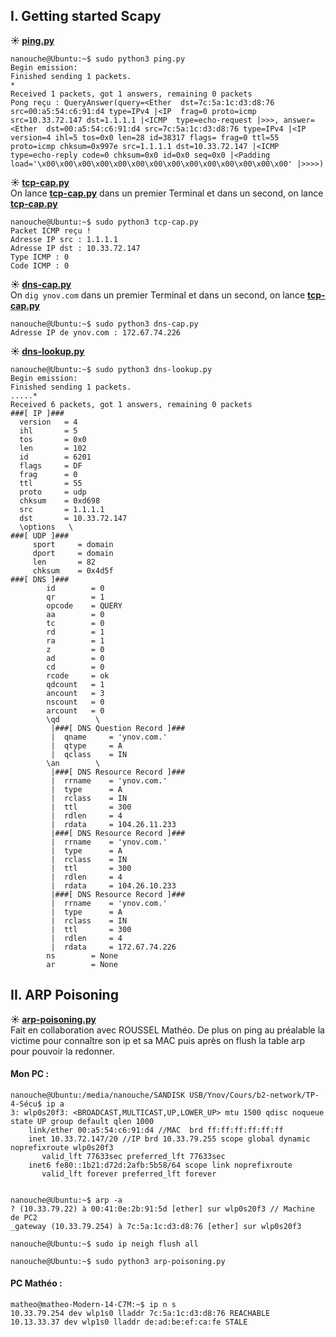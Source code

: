 ## I. Getting started Scapy

**☀️ [ping.py](./ping.py)**
```
nanouche@Ubuntu:~$ sudo python3 ping.py 
Begin emission:
Finished sending 1 packets.
*
Received 1 packets, got 1 answers, remaining 0 packets
Pong reçu : QueryAnswer(query=<Ether  dst=7c:5a:1c:d3:d8:76 src=00:a5:54:c6:91:d4 type=IPv4 |<IP  frag=0 proto=icmp src=10.33.72.147 dst=1.1.1.1 |<ICMP  type=echo-request |>>>, answer=<Ether  dst=00:a5:54:c6:91:d4 src=7c:5a:1c:d3:d8:76 type=IPv4 |<IP  version=4 ihl=5 tos=0x0 len=28 id=38317 flags= frag=0 ttl=55 proto=icmp chksum=0x997e src=1.1.1.1 dst=10.33.72.147 |<ICMP  type=echo-reply code=0 chksum=0x0 id=0x0 seq=0x0 |<Padding  load='\x00\x00\x00\x00\x00\x00\x00\x00\x00\x00\x00\x00\x00\x00' |>>>>)
```
**☀️ [tcp-cap.py](./tcp-cap.py)**  
On lance **[tcp-cap.py](./tcp-cap.py)** dans un premier Terminal et dans un second, on lance **[tcp-cap.py](./tcp-cap.py)**
```
nanouche@Ubuntu:~$ sudo python3 tcp-cap.py 
Packet ICMP reçu !
Adresse IP src : 1.1.1.1
Adresse IP dst : 10.33.72.147
Type ICMP : 0
Code ICMP : 0
```
**☀️ [dns-cap.py](./dns-cap.py)**  
On ```dig ynov.com``` dans un premier Terminal et dans un second, on lance **[tcp-cap.py](./tcp-cap.py)**
```
nanouche@Ubuntu:~$ sudo python3 dns-cap.py
Adresse IP de ynov.com : 172.67.74.226
```
**☀️ [dns-lookup.py](./dns-lookup.py)**
```
nanouche@Ubuntu:~$ sudo python3 dns-lookup.py
Begin emission:
Finished sending 1 packets.
.....*
Received 6 packets, got 1 answers, remaining 0 packets
###[ IP ]### 
  version   = 4
  ihl       = 5
  tos       = 0x0
  len       = 102
  id        = 6201
  flags     = DF
  frag      = 0
  ttl       = 55
  proto     = udp
  chksum    = 0xd698
  src       = 1.1.1.1
  dst       = 10.33.72.147
  \options   \
###[ UDP ]### 
     sport     = domain
     dport     = domain
     len       = 82
     chksum    = 0x4d5f
###[ DNS ]### 
        id        = 0
        qr        = 1
        opcode    = QUERY
        aa        = 0
        tc        = 0
        rd        = 1
        ra        = 1
        z         = 0
        ad        = 0
        cd        = 0
        rcode     = ok
        qdcount   = 1
        ancount   = 3
        nscount   = 0
        arcount   = 0
        \qd        \
         |###[ DNS Question Record ]### 
         |  qname     = 'ynov.com.'
         |  qtype     = A
         |  qclass    = IN
        \an        \
         |###[ DNS Resource Record ]### 
         |  rrname    = 'ynov.com.'
         |  type      = A
         |  rclass    = IN
         |  ttl       = 300
         |  rdlen     = 4
         |  rdata     = 104.26.11.233
         |###[ DNS Resource Record ]### 
         |  rrname    = 'ynov.com.'
         |  type      = A
         |  rclass    = IN
         |  ttl       = 300
         |  rdlen     = 4
         |  rdata     = 104.26.10.233
         |###[ DNS Resource Record ]### 
         |  rrname    = 'ynov.com.'
         |  type      = A
         |  rclass    = IN
         |  ttl       = 300
         |  rdlen     = 4
         |  rdata     = 172.67.74.226
        ns        = None
        ar        = None
```
## II. ARP Poisoning
**☀️ [arp-poisoning.py](./arp-poisoning.py)**  
Fait en collaboration avec ROUSSEL Mathéo. De plus on ping au préalable la victime pour connaître son ip et sa MAC puis après on flush la table arp pour pouvoir la redonner.

#### Mon PC :
```
nanouche@Ubuntu:/media/nanouche/SANDISK USB/Ynov/Cours/b2-network/TP-4-Sécu$ ip a
3: wlp0s20f3: <BROADCAST,MULTICAST,UP,LOWER_UP> mtu 1500 qdisc noqueue state UP group default qlen 1000
    link/ether 00:a5:54:c6:91:d4 //MAC  brd ff:ff:ff:ff:ff:ff
    inet 10.33.72.147/20 //IP brd 10.33.79.255 scope global dynamic noprefixroute wlp0s20f3
       valid_lft 77633sec preferred_lft 77633sec
    inet6 fe80::1b21:d72d:2afb:5b58/64 scope link noprefixroute 
       valid_lft forever preferred_lft forever


nanouche@Ubuntu:~$ arp -a
? (10.33.79.22) à 00:41:0e:2b:91:5d [ether] sur wlp0s20f3 // Machine de PC2
_gateway (10.33.79.254) à 7c:5a:1c:d3:d8:76 [ether] sur wlp0s20f3

nanouche@Ubuntu:~$ sudo ip neigh flush all

nanouche@Ubuntu:~$ sudo python3 arp-poisoning.py
```
#### PC Mathéo :
```
matheo@matheo-Modern-14-C7M:~$ ip n s
10.33.79.254 dev wlp1s0 lladdr 7c:5a:1c:d3:d8:76 REACHABLE
10.13.33.37 dev wlp1s0 lladdr de:ad:be:ef:ca:fe STALE
```